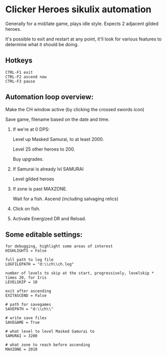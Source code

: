 # Clicker Heroes sikulix automation

Generally for a mid/late game, plays idle style. Expects 2 adjacent gilded heroes.

It's possible to exit and restart at any point, it'll look for various features to determine what it should be doing.

## Hotkeys

    CTRL-F1 exit
    CTRL-F2 ascend now
    CTRL-F3 pause

## Automation loop overview:

Make the CH window active (by clicking the crossed swords icon)

Save game, filename based on the date and time.

1. If we're at 0 DPS:

    Level up Masked Samurai, to at least 2000.

    Level 25 other heroes to 200.

    Buy upgrades.

2. If Samurai is already lvl SAMURAI

    Level gilded heroes

3. If zone is past MAXZONE.

    Wait for a fish. Ascend (including salvaging relics)

4. Click on fish.

5. Activate Energized DR and Reload.

## Some editable settings:

    for debugging, highlight some areas of interest
    HIGHLIGHTS = False
    
    full path to log file
    LOGFILEPATH = "d:\\ch\\ch.log"
    
    number of levels to skip at the start, progressively, levelskip * times 20, for Iris
    LEVELSKIP = 10
   
    exit after ascending
    EXITASCEND = False
    
    # path for savegames
    SAVEPATH = "d:\\ch\\"

    # write save files
    SAVEGAME = True

    # what level to level Masked Samurai to
    SAMURAI = 3200

    # what zone to reach before ascending
    MAXZONE = 2010
